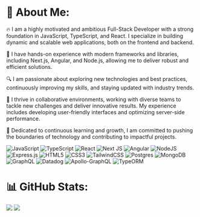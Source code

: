 # 🚀 About Me:
🔥 I am a highly motivated and ambitious Full-Stack Developer with a strong foundation in JavaScript, TypeScript, and React. I specialize in building dynamic and scalable web applications, both on the frontend and backend.

🌟 I have hands-on experience with modern frameworks and libraries, including Next.js, Angular, and Node.js, allowing me to deliver robust and efficient solutions.

🔍 I am passionate about exploring new technologies and best practices, continuously improving my skills, and staying updated with industry trends.

🤝 I thrive in collaborative environments, working with diverse teams to tackle new challenges and deliver innovative results. My experience includes developing user-friendly interfaces and optimizing server-side performance.

🌿 Dedicated to continuous learning and growth, I am committed to pushing the boundaries of technology and contributing to impactful projects.

![JavaScript](https://img.shields.io/badge/javascript-%23323330.svg?style=for-the-badge&logo=javascript&logoColor=%23F7DF1E)
![TypeScript](https://img.shields.io/badge/typescript-%23007ACC.svg?style=for-the-badge&logo=typescript&logoColor=white)
![React](https://img.shields.io/badge/React-20232A?style=for-the-badge&logo=react&logoColor=61DAFB)
![Next JS](https://img.shields.io/badge/Next-black?style=for-the-badge&logo=next.js&logoColor=white)
![Angular](https://img.shields.io/badge/angular-%23DD0031.svg?style=for-the-badge&logo=angular&logoColor=white)
![NodeJS](https://img.shields.io/badge/node.js-6DA55F?style=for-the-badge&logo=node.js&logoColor=white)
![Express.js](https://img.shields.io/badge/express.js-%23404d59.svg?style=for-the-badge&logo=express&logoColor=%2361DAFB)
![HTML5](https://img.shields.io/badge/HTML5-E34F26?style=for-the-badge&logo=html5&logoColor=white)
![CSS3](https://img.shields.io/badge/css3-%231572B6.svg?style=for-the-badge&logo=css3&logoColor=white)
![TailwindCSS](https://img.shields.io/badge/tailwindcss-%2338B2AC.svg?style=for-the-badge&logo=tailwind-css&logoColor=white)
![Postgres](https://img.shields.io/badge/postgres-%23316192.svg?style=for-the-badge&logo=postgresql&logoColor=white)
![MongoDB](https://img.shields.io/badge/MongoDB-%234ea94b.svg?style=for-the-badge&logo=mongodb&logoColor=white)
![GraphQL](https://img.shields.io/badge/-GraphQL-E10098?style=for-the-badge&logo=graphql&logoColor=white)
![Datadog](https://img.shields.io/badge/datadog-%23632CA6.svg?style=for-the-badge&logo=datadog&logoColor=white)
![Apollo-GraphQL](https://img.shields.io/badge/-ApolloGraphQL-311C87?style=for-the-badge&logo=apollo-graphql)
![TypeORM](https://img.shields.io/badge/TypeORM-FE0803.svg?style=for-the-badge&logo=typeorm&logoColor=white)


# 📊 GitHub Stats:

![](https://github-readme-streak-stats.herokuapp.com/?user=yavordobrev24&theme=dark&hide_border=true)
![](https://github-readme-stats.vercel.app/api/top-langs/?username=yavordobrev24&theme=dark&hide_border=true&include_all_commits=false&count_private=false&layout=compact)
